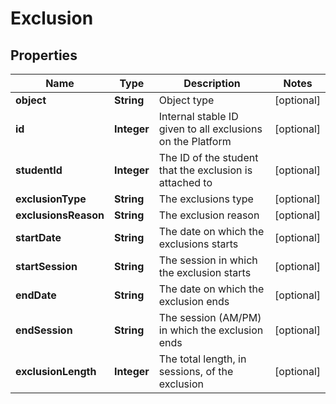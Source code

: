 
# Exclusion

## Properties
Name | Type | Description | Notes
------------ | ------------- | ------------- | -------------
**object** | **String** | Object type |  [optional]
**id** | **Integer** | Internal stable ID given to all exclusions on the Platform |  [optional]
**studentId** | **Integer** | The ID of the student that the exclusion is attached to |  [optional]
**exclusionType** | **String** | The exclusions type |  [optional]
**exclusionsReason** | **String** | The exclusion reason |  [optional]
**startDate** | **String** | The date on which the exclusions starts |  [optional]
**startSession** | **String** | The session in which the exclusion starts |  [optional]
**endDate** | **String** | The date on which the exclusion ends |  [optional]
**endSession** | **String** | The session (AM/PM) in which the exclusion ends |  [optional]
**exclusionLength** | **Integer** | The total length, in sessions, of the exclusion |  [optional]



